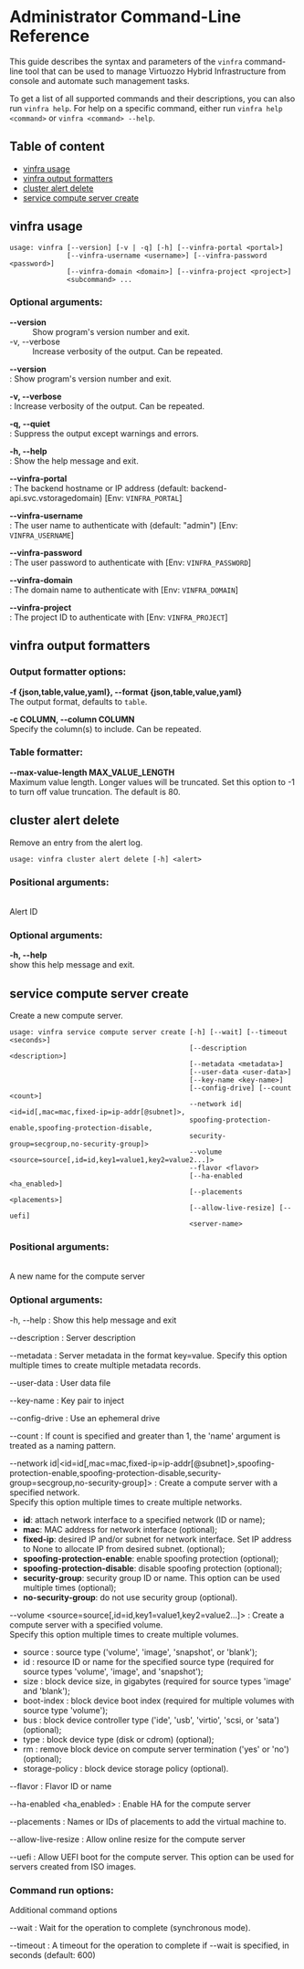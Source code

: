 # Administrator Command-Line Reference

This guide describes the syntax and parameters of the `vinfra` command-line tool that can be used to manage Virtuozzo Hybrid Infrastructure from console and automate such management tasks.

To get a list of all supported commands and their descriptions, you can also run `vinfra help`. For help on a specific command, either run `vinfra help <command>` or `vinfra <command> --help`.

## Table of content

- [vinfra usage](#vinfra-usage)
- [vinfra output formatters](#user-content-vinfra-output-formatters)
- [cluster alert delete](#cluster-alert-delete)
- [service compute server create](#service-compute-server-create)

## <a name="vinfra-usage"></a>vinfra usage

```
usage: vinfra [--version] [-v | -q] [-h] [--vinfra-portal <portal>]
              [--vinfra-username <username>] [--vinfra-password <password>]
              [--vinfra-domain <domain>] [--vinfra-project <project>]
			  <subcommand> ...
```

### Optional arguments:

<dl>
  <dt><strong>--version</strong></dt>
  <dd>Show program's version number and exit.</dd>
  <dt>-v, --verbose</dt>
  <dd>Increase verbosity of the output. Can be repeated.</dd>
</dl>

**--version**  
: Show program's version number and exit.

**-v, --verbose**  
: Increase verbosity of the output. Can be repeated.

**-q, --quiet**  
: Suppress the output except warnings and errors.

**-h, --help**  
: Show the help message and exit.

**--vinfra-portal <portal>**  
: The backend hostname or IP address (default: backend-api.svc.vstoragedomain) [Env: `VINFRA_PORTAL`]

**--vinfra-username <username>**  
: The user name to authenticate with (default: "admin") [Env: `VINFRA_USERNAME`]

**--vinfra-password <password>**  
: The user password to authenticate with [Env: `VINFRA_PASSWORD`]

**--vinfra-domain <domain>**  
: The domain name to authenticate with [Env: `VINFRA_DOMAIN`]

**--vinfra-project <project>**  
: The project ID to authenticate with [Env: `VINFRA_PROJECT`]


## vinfra output formatters

### Output formatter options:

**-f {json,table,value,yaml}, --format {json,table,value,yaml}**  
The output format, defaults to `table`.

**-c COLUMN, --column COLUMN**  
Specify the column(s) to include. Can be repeated.

### Table formatter:

**--max-value-length MAX_VALUE_LENGTH**  
Maximum value length. Longer values will be truncated. Set this option to -1 to turn off value truncation. The default is 80.


## <a name="cluster-alert-delete"></a>cluster alert delete

Remove an entry from the alert log.

```
usage: vinfra cluster alert delete [-h] <alert>
```

### Positional arguments:

**<alert>**  
Alert ID

### Optional arguments:

**-h, --help**  
show this help message and exit.


## service compute server create

Create a new compute server.

```
usage: vinfra service compute server create [-h] [--wait] [--timeout <seconds>]
                                            [--description <description>]
                                            [--metadata <metadata>]
                                            [--user-data <user-data>]
                                            [--key-name <key-name>]
                                            [--config-drive] [--count <count>]
                                            --network id|<id=id[,mac=mac,fixed-ip=ip-addr[@subnet]>,
											spoofing-protection-enable,spoofing-protection-disable,
											security-group=secgroup,no-security-group]>
                                            --volume <source=source[,id=id,key1=value1,key2=value2...]>
                                            --flavor <flavor>
                                            [--ha-enabled <ha_enabled>]
                                            [--placements <placements>]
                                            [--allow-live-resize] [--uefi]
                                            <server-name>
```

### Positional arguments:

**<server-name>**  
A new name for the compute server

### Optional arguments:

-h, --help
: Show this help message and exit

--description <description>
: Server description

--metadata <metadata>
: Server metadata in the format key=value. Specify this option multiple times to create multiple metadata records.

--user-data <user-data>
: User data file

--key-name <key-name>
: Key pair to inject

--config-drive
: Use an ephemeral drive

--count <count>
: If count is specified and greater than 1, the 'name' argument is treated as a naming pattern.

--network id|<id=id[,mac=mac,fixed-ip=ip-addr[@subnet]>,spoofing-protection-enable,spoofing-protection-disable,security-group=secgroup,no-security-group]>
: Create a compute server with a specified network.  
Specify this option multiple times to create multiple networks.  
- **id**: attach network interface to a specified network (ID or name);
- **mac**: MAC address for network interface (optional);
- **fixed-ip**: desired IP and/or subnet for network interface. Set IP address to None to allocate IP from desired subnet. (optional);
- **spoofing-protection-enable**: enable spoofing protection (optional);
- **spoofing-protection-disable**: disable spoofing protection (optional);
- **security-group**: security group ID or name. This option can be used multiple times (optional);
- **no-security-group**: do not use security group (optional).

--volume <source=source[,id=id,key1=value1,key2=value2...]>
: Create a compute server with a specified volume.  
Specify this option multiple times to create multiple volumes.
- source
  : source type ('volume', 'image', 'snapshot', or 'blank');
- id
  : resource ID or name for the specified source type (required for source types 'volume', 'image', and 'snapshot');
- size
  : block device size, in gigabytes (required for source types 'image' and 'blank');
- boot-index
  : block device boot index (required for multiple volumes with source type 'volume');
- bus
  : block device controller type ('ide', 'usb', 'virtio', 'scsi, or 'sata') (optional);
- type
  : block device type (disk or cdrom) (optional);
- rm
  : remove block device on compute server termination ('yes' or 'no') (optional);
- storage-policy
  : block device storage policy (optional).

--flavor <flavor>
: Flavor ID or name

--ha-enabled <ha_enabled>
: Enable HA for the compute server

--placements <placements>
: Names or IDs of placements to add the virtual machine to.

--allow-live-resize
: Allow online resize for the compute server

--uefi
: Allow UEFI boot for the compute server. This option can be used for servers created from ISO images.

### Command run options:

Additional command options

--wait
: Wait for the operation to complete (synchronous mode).

--timeout <seconds>
: A timeout for the operation to complete if --wait is specified, in seconds (default: 600)